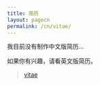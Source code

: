 ```yaml
---
title: 简历
layout: pagecn
permalink: /cn/vitae/
---
```



我目前没有制作中文版简历...


如果你有兴趣，请看英文版简历。

> [vitae](http://liangchen1ce.github.io/eng/vitae/)
